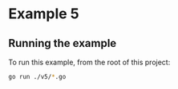 # Example 5

## Running the example

To run this example, from the root of this project:

```sh
go run ./v5/*.go
```
